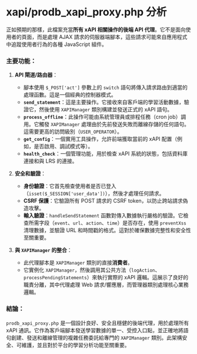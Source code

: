 # xapi/prodb_xapi_proxy.php 分析

正如預期的那樣，此檔案充當**所有 xAPI 相關操作的後端 API 代理**。它不是面向使用者的頁面，而是處理 AJAX 請求的伺服器端腳本，這些請求可能來自應用程式中追蹤使用者行為的各種 JavaScript 組件。

### 主要功能：

1.  **API 閘道/路由器**：
    *   腳本使用 `$_POST['act']` 參數上的 `switch` 語句將傳入請求路由到適當的處理函數。這是一個經典的控制器模式。
    *   **`send_statement`**：這是主要操作。它接收來自客戶端的學習活動數據，驗證它，然後使用 `XAPIManager` 類別構建並發送正式的 xAPI 語句。
    *   **`process_offline`**：此操作可能由系統管理員或排程任務（cron job）調用。它觸發 `XAPIManager` 處理由於先前發送失敗而離線存儲的任何語句。這需要更高的訪問級別（`USER_OPERATOR`）。
    *   **`get_config`**：一個實用工具操作，允許前端獲取當前的 xAPI 配置（例如，是否啟用、調試模式等）。
    *   **`health_check`**：一個管理功能，用於檢查 xAPI 系統的狀態，包括資料庫連接和與 LRS 的連接。

2.  **安全和驗證**：
    *   **身份驗證**：它首先檢查使用者是否已登入（`isset($_SESSION['user_data'])`），然後才處理任何請求。
    *   **CSRF 保護**：它驗證所有 POST 請求的 CSRF token，以防止跨站請求偽造攻擊。
    *   **輸入驗證**：`handleSendStatement` 函數對傳入數據執行嚴格的驗證。它檢查所需字段（`event`、`url`、`action`、`time`）是否存在，使用 `preventXss` 清理數據，並驗證 URL 和時間戳的格式。這對於確保數據完整性和安全性至關重要。

3.  **與 `XAPIManager` 的整合**：
    *   此代理腳本是 `XAPIManager` 類別的直接**消費者**。
    *   它實例化 `XAPIManager`，然後調用其公共方法（`logAction`、`processPendingStatements`）來執行實際的 xAPI 邏輯。這展示了良好的職責分離，其中代理處理 Web 請求/響應層，而管理器類別處理核心業務邏輯。

### 結論：

`prodb_xapi_proxy.php` 是一個設計良好、安全且穩健的後端代理，用於處理所有 xAPI 通訊。它作為客戶端腳本發送學習數據的單一、受控入口點，並正確地將語句創建、發送和離線管理的複雜任務委託給專門的 `XAPIManager` 類別。此架構安全、可維護，並且對於平台的學習分析功能至關重要。
